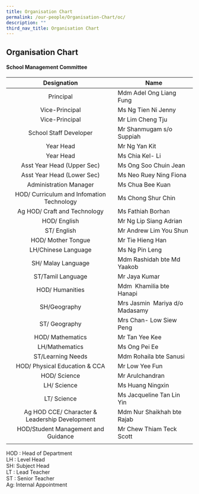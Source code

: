 ```yaml
---
title: Organisation Chart
permalink: /our-people/Organisation-Chart/oc/
description: ""
third_nav_title: Organisation Chart
---
```

## Organisation Chart

#### School Management Committee 

|Designation  | Name |
|:---:|---|
| Principal | Mdm Adel Ong Liang Fung |
| Vice-Principal | Ms Ng Tien Ni Jenny |
| Vice-Principal | Mr Lim Cheng Tju |
| School Staff Developer | Mr Shanmugam s/o Suppiah |
| Year Head | Mr Ng Yan Kit |
| Year Head | Ms Chia Kel- Li |
| Asst Year Head (Upper Sec) | Ms Ong Soo Chuin Jean |
| Asst Year Head (Lower Sec) | Ms Neo Ruey Ning Fiona |
| Administration Manager | Ms Chua Bee Kuan |
| HOD/ Curriculum and Infomation Technology | Ms Chong Shur Chin |
| Ag HOD/ Craft and Technology | Ms Fathiah Borhan |
| HOD/ English | Mr Ng Lip Siang Adrian |
| ST/ English | Mr Andrew Lim You Shun |
| HOD/ Mother Tongue | Mr Tie Hieng Han |
| LH/Chinese Language | Ms Ng Pin Leng |
| SH/ Malay Language | Mdm Rashidah bte Md Yaakob |
| ST/Tamil Language | Mr Jaya Kumar |
| HOD/ Humanities | Mdm  Khamilia bte Hanapi |
| SH/Geography | Mrs Jasmin  Mariya d/o Madasamy |
| ST/ Geography | Mrs Chan- Low Siew Peng |
| HOD/ Mathematics | Mr Tan Yee Kee |
| LH/Mathematics | Ms Ong Pei Ee | 
| ST/Learning Needs | Mdm Rohaila bte Sanusi |
| HOD/ Physical Education & CCA | Mr Low Yee Fun |
| HOD/ Science | Mr Arulchandran |
| LH/ Science | Ms Huang Ningxin |
| LT/ Science | Ms Jacqueline Tan Lin Yin |
| Ag HOD CCE/ Character & Leadership Development | Mdm Nur Shaikhah bte Rajab |
| HOD/Student Management and Guidance | Mr Chew Thiam Teck Scott |
|  |  |

HOD : Head of Department  <br>
LH : Level Head  <br>
SH: Subject Head  <br>
LT : Lead Teacher <br>
ST : Senior Teacher  <br>
Ag: Internal Appointment